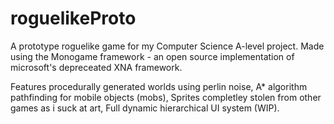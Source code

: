 # roguelikeProto

A prototype roguelike game for my Computer Science A-level project.
Made using the Monogame framework - an open source implementation of microsoft's depreceated XNA framework.

Features procedurally generated worlds using perlin noise,
A* algorithm pathfinding for mobile objects (mobs),
Sprites completley stolen from other games as i suck at art,
Full dynamic hierarchical UI system (WIP).

